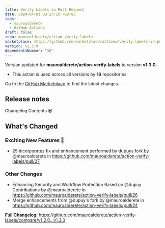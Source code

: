 ```yaml
---
title: Verify Labels in Pull Request
date: 2024-04-03 03:27:18 +00:00
tags:
  - mauroalderete
  - GitHub Actions
draft: false
repo: mauroalderete/action-verify-labels
marketplace: https://github.com/marketplace/actions/verify-labels-in-pull-request
version: v1.3.0
dependentsNumber: "16"
---
```



Version updated for **mauroalderete/action-verify-labels** to version **v1.3.0**.
- This action is used across all versions by **16** repositories.

Go to the [GitHub Marketplace](https://github.com/marketplace/actions/verify-labels-in-pull-request) to find the latest changes.

## Release notes

Changelog Contents :sunglasses:

<!-- Release notes generated using configuration in .github/release.yml at v1.3.0 -->

## What's Changed
### Exciting New Features :confetti_ball:
* 25 incorporates fix and enhancement performed by dupuys fork by @mauroalderete in https://github.com/mauroalderete/action-verify-labels/pull/27
### Other Changes
* Enhancing Security and Workflow Protection Based on @dupuy Contributions by @mauroalderete in https://github.com/mauroalderete/action-verify-labels/pull/26
* Merge enhancements from @dupuy's fork by @mauroalderete in https://github.com/mauroalderete/action-verify-labels/pull/24


**Full Changelog**: https://github.com/mauroalderete/action-verify-labels/compare/v1.2.0...v1.3.0
